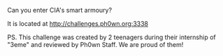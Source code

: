 Can you enter CIA's smart armoury?

It is located at http://challenges.ph0wn.org:3338

PS. This challenge was created by 2 teenagers during their internship of "3eme" and reviewed by Ph0wn Staff. We are proud of them!
